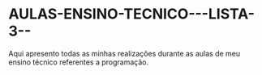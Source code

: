 # AULAS-ENSINO-TECNICO---LISTA-3--
Aqui apresento todas as minhas realizações durante as aulas de meu ensino técnico referentes a programação.
